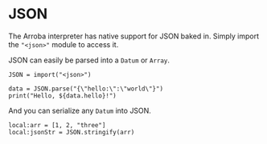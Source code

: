 # JSON

The Arroba interpreter has native support for JSON baked in.
Simply import the `"<json>"` module to access it.

JSON can easily be parsed into a `Datum` or `Array`.
```
JSON = import("<json>")

data = JSON.parse("{\"hello:\":\"world\"}")
print("Hello, ${data.hello}!")
```

And you can serialize any `Datum` into JSON.

```
local:arr = [1, 2, "three"]
local:jsonStr = JSON.stringify(arr)
```